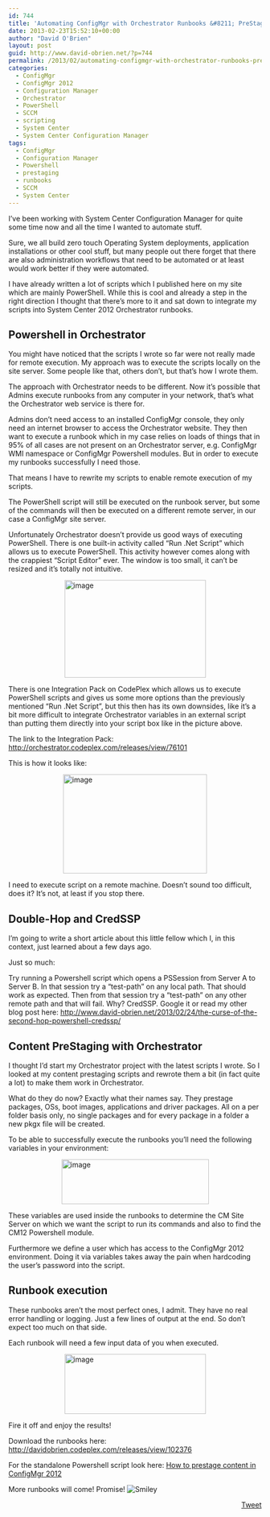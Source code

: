 ```yaml
---
id: 744
title: 'Automating ConfigMgr with Orchestrator Runbooks &#8211; PreStage content'
date: 2013-02-23T15:52:10+00:00
author: "David O'Brien"
layout: post
guid: http://www.david-obrien.net/?p=744
permalink: /2013/02/automating-configmgr-with-orchestrator-runbooks-prestage-content/
categories:
  - ConfigMgr
  - ConfigMgr 2012
  - Configuration Manager
  - Orchestrator
  - PowerShell
  - SCCM
  - scripting
  - System Center
  - System Center Configuration Manager
tags:
  - ConfigMgr
  - Configuration Manager
  - Powershell
  - prestaging
  - runbooks
  - SCCM
  - System Center
---
```

I’ve been working with System Center Configuration Manager for quite some time now and all the time I wanted to automate stuff.
  
Sure, we all build zero touch Operating System deployments, application installations or other cool stuff, but many people out there forget that there are also administration workflows that need to be automated or at least would work better if they were automated.

I have already written a lot of scripts which I published here on my site which are mainly PowerShell. While this is cool and already a step in the right direction I thought that there’s more to it and sat down to integrate my scripts into System Center 2012 Orchestrator runbooks.

## Powershell in Orchestrator

You might have noticed that the scripts I wrote so far were not really made for remote execution. My approach was to execute the scripts locally on the site server. Some people like that, others don’t, but that’s how I wrote them.
  
The approach with Orchestrator needs to be different. Now it’s possible that Admins execute runbooks from any computer in your network, that’s what the Orchestrator web service is there for.

Admins don’t need access to an installed ConfigMgr console, they only need an internet browser to access the Orchestrator website. They then want to execute a runbook which in my case relies on loads of things that in 95% of all cases are not present on an Orchestrator server, e.g. ConfigMgr WMI namespace or ConfigMgr Powershell modules. But in order to execute my runbooks successfully I need those.
  
That means I have to rewrite my scripts to enable remote execution of my scripts.

The PowerShell script will still be executed on the runbook server, but some of the commands will then be executed on a different remote server, in our case a ConfigMgr site server.

Unfortunately Orchestrator doesn’t provide us good ways of executing PowerShell. There is one built-in activity called “Run .Net Script” which allows us to execute PowerShell. This activity however comes along with the crappiest “Script Editor” ever. The window is too small, it can’t be resized and it’s totally not intuitive.

<a href="http://www.david-obrien.net/wp-content/uploads/2013/02/image1.png" onclick="_gaq.push(['_trackEvent', 'outbound-article', 'http://www.david-obrien.net/wp-content/uploads/2013/02/image1.png', '']);" class="broken_link"><img style="background-image: none; float: none; padding-top: 0px; padding-left: 0px; margin-left: auto; display: block; padding-right: 0px; margin-right: auto; border-width: 0px;" title="image" alt="image" src="http://www.david-obrien.net/wp-content/uploads/2013/02/image_thumb1.png" width="281" height="194" border="0" /></a>

There is one Integration Pack on CodePlex which allows us to execute PowerShell scripts and gives us some more options than the previously mentioned “Run .Net Script”, but this then has its own downsides, like it’s a bit more difficult to integrate Orchestrator variables in an external script than putting them directly into your script box like in the picture above.
  
The link to the Integration Pack: <a href="http://orchestrator.codeplex.com/releases/view/76101" onclick="_gaq.push(['_trackEvent', 'outbound-article', 'http://orchestrator.codeplex.com/releases/view/76101', 'http://orchestrator.codeplex.com/releases/view/76101']);" title="http://orchestrator.codeplex.com/releases/view/76101">http://orchestrator.codeplex.com/releases/view/76101</a>
  
This is how it looks like:
  
<a href="http://www.david-obrien.net/wp-content/uploads/2013/02/image2.png" onclick="_gaq.push(['_trackEvent', 'outbound-article', 'http://www.david-obrien.net/wp-content/uploads/2013/02/image2.png', '']);" class="broken_link"><img style="background-image: none; float: none; padding-top: 0px; padding-left: 0px; margin-left: auto; display: block; padding-right: 0px; margin-right: auto; border-width: 0px;" title="image" alt="image" src="http://www.david-obrien.net/wp-content/uploads/2013/02/image_thumb2.png" width="286" height="197" border="0" /></a>

I need to execute script on a remote machine. Doesn’t sound too difficult, does it? It’s not, at least if you stop there.

## Double-Hop and CredSSP

I’m going to write a short article about this little fellow which I, in this context, just learned about a few days ago.
  
Just so much:
  
Try running a Powershell script which opens a PSSession from Server A to Server B. In that session try a “test-path” on any local path. That should work as expected. Then from that session try a “test-path” on any other remote path and that will fail. Why? CredSSP. Google it or read my other blog post here: <a href="http://www.david-obrien.net/2013/02/24/the-curse-of-the-second-hop-powershell-credssp/" onclick="_gaq.push(['_trackEvent', 'outbound-article', 'http://www.david-obrien.net/2013/02/24/the-curse-of-the-second-hop-powershell-credssp/', 'http://www.david-obrien.net/2013/02/24/the-curse-of-the-second-hop-powershell-credssp/']);" title="http://www.david-obrien.net/2013/02/24/the-curse-of-the-second-hop-powershell-credssp/">http://www.david-obrien.net/2013/02/24/the-curse-of-the-second-hop-powershell-credssp/</a>

## Content PreStaging with Orchestrator

I thought I’d start my Orchestrator project with the latest scripts I wrote. So I looked at my content prestaging scripts and rewrote them a bit (in fact quite a lot) to make them work in Orchestrator.
  
What do they do now? Exactly what their names say. They prestage packages, OSs, boot images, applications and driver packages. All on a per folder basis only, no single packages and for every package in a folder a new pkgx file will be created.

To be able to successfully execute the runbooks you’ll need the following variables in your environment:

<a href="http://www.david-obrien.net/wp-content/uploads/2013/02/image3.png" onclick="_gaq.push(['_trackEvent', 'outbound-article', 'http://www.david-obrien.net/wp-content/uploads/2013/02/image3.png', '']);" class="broken_link"><img style="background-image: none; float: none; padding-top: 0px; padding-left: 0px; margin-left: auto; display: block; padding-right: 0px; margin-right: auto; border-width: 0px;" title="image" alt="image" src="http://www.david-obrien.net/wp-content/uploads/2013/02/image_thumb3.png" width="293" height="89" border="0" /></a>

These variables are used inside the runbooks to determine the CM Site Server on which we want the script to run its commands and also to find the CM12 Powershell module.
  
Furthermore we define a user which has access to the ConfigMgr 2012 environment. Doing it via variables takes away the pain when hardcoding the user’s password into the script.

## Runbook execution

These runbooks aren’t the most perfect ones, I admit. They have no real error handling or logging. Just a few lines of output at the end. So don’t expect too much on that side.

Each runbook will need a few input data of you when executed.

<a href="http://www.david-obrien.net/wp-content/uploads/2013/02/image4.png" onclick="_gaq.push(['_trackEvent', 'outbound-article', 'http://www.david-obrien.net/wp-content/uploads/2013/02/image4.png', '']);" class="broken_link"><img style="background-image: none; float: none; padding-top: 0px; padding-left: 0px; margin-left: auto; display: block; padding-right: 0px; margin-right: auto; border-width: 0px;" title="image" alt="image" src="http://www.david-obrien.net/wp-content/uploads/2013/02/image_thumb4.png" width="281" height="119" border="0" /></a>

Fire it off and enjoy the results!

Download the runbooks here: <a href="http://davidobrien.codeplex.com/releases/view/102376" onclick="_gaq.push(['_trackEvent', 'outbound-article', 'http://davidobrien.codeplex.com/releases/view/102376', 'http://davidobrien.codeplex.com/releases/view/102376']);" title="http://davidobrien.codeplex.com/releases/view/102376">http://davidobrien.codeplex.com/releases/view/102376</a>
  
For the standalone Powershell script look here: <a href="http://www.david-obrien.net/?p=733" onclick="_gaq.push(['_trackEvent', 'outbound-article', 'http://www.david-obrien.net/?p=733', 'How to prestage content in ConfigMgr 2012']);" target="_blank">How to prestage content in ConfigMgr 2012</a>

More runbooks will come! Promise! 
<img class="img-responsive wlEmoticon wlEmoticon-smile" style="border-style: none;" alt="Smiley" src="http://www.david-obrien.net/wp-content/uploads/2013/02/wlEmoticon-smile1.png" /> 

<div style="float: right; margin-left: 10px;">
  <a href="https://twitter.com/share" onclick="_gaq.push(['_trackEvent', 'outbound-article', 'https://twitter.com/share', 'Tweet']);" class="twitter-share-button" data-hashtags="ConfigMgr,Configuration+Manager,Powershell,prestaging,runbooks,SCCM,System+Center" data-count="vertical" data-url="http://www.david-obrien.net/2013/02/automating-configmgr-with-orchestrator-runbooks-prestage-content/">Tweet</a>
</div>
